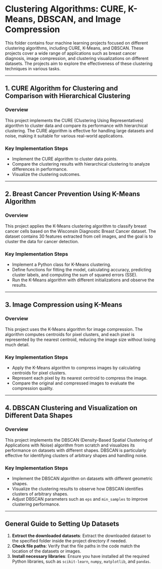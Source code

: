# Clustering Algorithms: CURE, K-Means, DBSCAN, and Image Compression

This folder contains four machine learning projects focused on different clustering algorithms, including CURE, K-Means, and DBSCAN. These projects cover a wide range of applications such as breast cancer diagnosis, image compression, and clustering visualizations on different datasets. The projects aim to explore the effectiveness of these clustering techniques in various tasks.

---

## 1. CURE Algorithm for Clustering and Comparison with Hierarchical Clustering

### Overview
This project implements the CURE (Clustering Using Representatives) algorithm to cluster data and compare its performance with hierarchical clustering. The CURE algorithm is effective for handling large datasets and noise, making it suitable for various real-world applications.

### Key Implementation Steps
- Implement the CURE algorithm to cluster data points.
- Compare the clustering results with hierarchical clustering to analyze differences in performance.
- Visualize the clustering outcomes.

---

## 2. Breast Cancer Prevention Using K-Means Algorithm

### Overview
This project applies the K-Means clustering algorithm to classify breast cancer cells based on the Wisconsin Diagnostic Breast Cancer dataset. The dataset contains 30 features extracted from cell images, and the goal is to cluster the data for cancer detection.


### Key Implementation Steps
- Implement a Python class for K-Means clustering.
- Define functions for fitting the model, calculating accuracy, predicting cluster labels, and computing the sum of squared errors (SSE).
- Run the K-Means algorithm with different initializations and observe the results.

---

## 3. Image Compression using K-Means

### Overview
This project uses the K-Means algorithm for image compression. The algorithm computes centroids for pixel clusters, and each pixel is represented by the nearest centroid, reducing the image size without losing much detail.

### Key Implementation Steps
- Apply the K-Means algorithm to compress images by calculating centroids for pixel clusters.
- Represent each pixel by its nearest centroid to compress the image.
- Compare the original and compressed images to evaluate the compression quality.

---

## 4. DBSCAN Clustering and Visualization on Different Data Shapes

### Overview
This project implements the DBSCAN (Density-Based Spatial Clustering of Applications with Noise) algorithm from scratch and visualizes its performance on datasets with different shapes. DBSCAN is particularly effective for identifying clusters of arbitrary shapes and handling noise.

### Key Implementation Steps
- Implement the DBSCAN algorithm on datasets with different geometric shapes.
- Visualize the clustering results to observe how DBSCAN identifies clusters of arbitrary shapes.
- Adjust DBSCAN parameters such as `eps` and `min_samples` to improve clustering performance.

---

## General Guide to Setting Up Datasets

1. **Extract the downloaded datasets**: Extract the downloaded dataset to the specified folder inside the project directory if needed.
2. **Check file paths**: Verify that the file paths in the code match the location of the datasets or images.
3. **Install necessary libraries**: Ensure you have installed all the required Python libraries, such as `scikit-learn`, `numpy`, `matplotlib`, and `pandas`.

